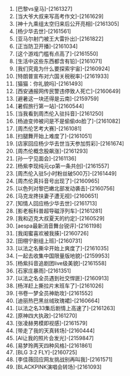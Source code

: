 
1. [巴黎vs皇马]-[2161327]
1. [当大爷大叔来写高考作文]-[2161629]
1. [神十九乘组太空归来后公开亮相]-[2161305]
1. [杨少华去世]-[2161561]
1. [亚马尔射门被王大雷扑出]-[2161822]
1. [正当防卫开播]-[2161034]
1. [这个游戏门槛有点高了]-[2161550]
1. [生活中这些东西都含有铅]-[2161071]
1. [我们究竟为什么要探索宇宙]-[2160924]
1. [特朗普宣布对六国关税税率]-[2161933]
1. [猫猫：你礼貌吗]-[2161493]
1. [西安通报网传民警违停致人死亡]-[2160649]
1. [避暑这一块还得是云南]-[2159759]
1. [暑假旅行第一站]-[2160544]
1. [当我看到周杰伦入驻抖音]-[2161250]
1. [杨迪变帅被问是不是偷偷do脸了]-[2161082]
1. [周杰伦艺考大赛]-[2161081]
1. [扫腿舞开始上难度了]-[2161051]
1. [店家回应杨少华去世当天参加剪彩]-[2161674]
1. [周杰伦概念股飙涨]-[2161293]
1. [孙一宁见面会]-[2161136]
1. [杨紫李现纯元cp第一条共创]-[2161557]
1. [周杰伦入驻5小时粉丝破500万]-[2161449]
1. [周杰伦真抖音号出现了]-[2160965]
1. [以色列对黎巴嫩北部发动袭击]-[2160756]
1. [马克龙搀扶妻子遭无视]-[2160651]
1. [知情人回应杨少华去世]-[2161713]
1. [影老板科普超导磁浮列车]-[2161281]
1. [我和迈克大叔夏天的约定]-[2160529]
1. [aespa最新消音舞台锐评]-[2161198]
1. [我闺蜜喜欢被我揍]-[2160726]
1. [田栩宁剧组上班]-[2160731]
1. [以法之名撕伞开始上爽度了]-[2161035]
1. [一起去收集中国限量版地貌]-[2159953]
1. [杨紫抖音追剧团live级美貌]-[2161558]
1. [石家庄暴雨]-[2161351]
1. [以法之名全员遇到社交悍匪]-[2160913]
1. [杨洋赶上撕拉片末班车了]-[2161026]
1. [书卷一梦全员神助攻]-[2161552]
1. [迪丽热巴黑丝绒玫瑰裙]-[2160664]
1. [以法之名33集后剧情上高速了]-[2161263]
1. [原神四大执政]-[2161270]
1. [张凌赫男模即视感]-[2161579]
1. [带走了我的天真转场]-[2160444]
1. [AI让我的照片会发光]-[2159847]
1. [易梦玲两天四种风格]-[2161861]
1. [BLG 3:2 FLY]-[2160725]
1. [李佳薇回应网友挑战别再叫我]-[2161571]
1. [BLACKPINK演唱会转场]-[2161093]